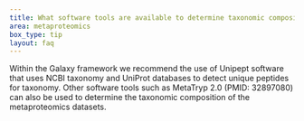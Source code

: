 ```yaml
---
title: What software tools are available to determine taxonomic composition from mass spectrometry data?
area: metaproteomics
box_type: tip
layout: faq
---
```


Within the Galaxy framework we recommend the use of Unipept software that uses NCBI taxonomy and UniProt databases to detect unique peptides for taxonomy. Other software tools such as MetaTryp 2.0 (PMID: 32897080) can also be used to determine the taxonomic composition of the metaproteomics datasets.
